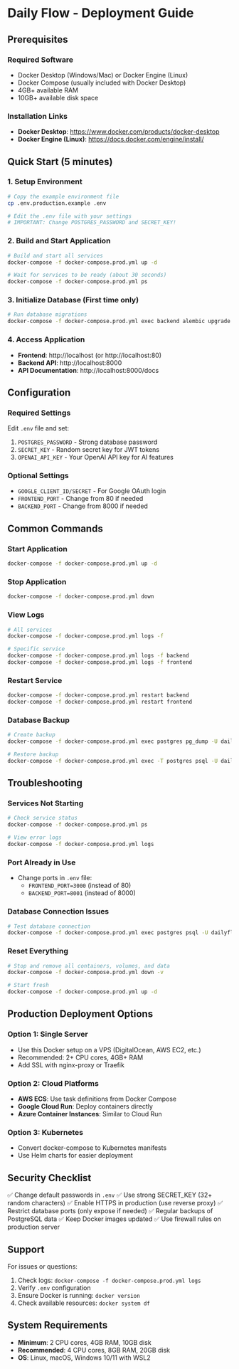 # Daily Flow - Deployment Guide

## Prerequisites

### Required Software
- Docker Desktop (Windows/Mac) or Docker Engine (Linux)
- Docker Compose (usually included with Docker Desktop)
- 4GB+ available RAM
- 10GB+ available disk space

### Installation Links
- **Docker Desktop**: https://www.docker.com/products/docker-desktop
- **Docker Engine (Linux)**: https://docs.docker.com/engine/install/

## Quick Start (5 minutes)

### 1. Setup Environment
```bash
# Copy the example environment file
cp .env.production.example .env

# Edit the .env file with your settings
# IMPORTANT: Change POSTGRES_PASSWORD and SECRET_KEY!
```

### 2. Build and Start Application
```bash
# Build and start all services
docker-compose -f docker-compose.prod.yml up -d

# Wait for services to be ready (about 30 seconds)
docker-compose -f docker-compose.prod.yml ps
```

### 3. Initialize Database (First time only)
```bash
# Run database migrations
docker-compose -f docker-compose.prod.yml exec backend alembic upgrade head
```

### 4. Access Application
- **Frontend**: http://localhost (or http://localhost:80)
- **Backend API**: http://localhost:8000
- **API Documentation**: http://localhost:8000/docs

## Configuration

### Required Settings
Edit `.env` file and set:
1. `POSTGRES_PASSWORD` - Strong database password
2. `SECRET_KEY` - Random secret key for JWT tokens
3. `OPENAI_API_KEY` - Your OpenAI API key for AI features

### Optional Settings
- `GOOGLE_CLIENT_ID/SECRET` - For Google OAuth login
- `FRONTEND_PORT` - Change from 80 if needed
- `BACKEND_PORT` - Change from 8000 if needed

## Common Commands

### Start Application
```bash
docker-compose -f docker-compose.prod.yml up -d
```

### Stop Application
```bash
docker-compose -f docker-compose.prod.yml down
```

### View Logs
```bash
# All services
docker-compose -f docker-compose.prod.yml logs -f

# Specific service
docker-compose -f docker-compose.prod.yml logs -f backend
docker-compose -f docker-compose.prod.yml logs -f frontend
```

### Restart Service
```bash
docker-compose -f docker-compose.prod.yml restart backend
docker-compose -f docker-compose.prod.yml restart frontend
```

### Database Backup
```bash
# Create backup
docker-compose -f docker-compose.prod.yml exec postgres pg_dump -U dailyflow_user dailyflow > backup.sql

# Restore backup
docker-compose -f docker-compose.prod.yml exec -T postgres psql -U dailyflow_user dailyflow < backup.sql
```

## Troubleshooting

### Services Not Starting
```bash
# Check service status
docker-compose -f docker-compose.prod.yml ps

# View error logs
docker-compose -f docker-compose.prod.yml logs
```

### Port Already in Use
- Change ports in `.env` file:
  - `FRONTEND_PORT=3000` (instead of 80)
  - `BACKEND_PORT=8001` (instead of 8000)

### Database Connection Issues
```bash
# Test database connection
docker-compose -f docker-compose.prod.yml exec postgres psql -U dailyflow_user -d dailyflow -c "SELECT 1"
```

### Reset Everything
```bash
# Stop and remove all containers, volumes, and data
docker-compose -f docker-compose.prod.yml down -v

# Start fresh
docker-compose -f docker-compose.prod.yml up -d
```

## Production Deployment Options

### Option 1: Single Server
- Use this Docker setup on a VPS (DigitalOcean, AWS EC2, etc.)
- Recommended: 2+ CPU cores, 4GB+ RAM
- Add SSL with nginx-proxy or Traefik

### Option 2: Cloud Platforms
- **AWS ECS**: Use task definitions from Docker Compose
- **Google Cloud Run**: Deploy containers directly
- **Azure Container Instances**: Similar to Cloud Run

### Option 3: Kubernetes
- Convert docker-compose to Kubernetes manifests
- Use Helm charts for easier deployment

## Security Checklist

✅ Change default passwords in `.env`
✅ Use strong SECRET_KEY (32+ random characters)
✅ Enable HTTPS in production (use reverse proxy)
✅ Restrict database ports (only expose if needed)
✅ Regular backups of PostgreSQL data
✅ Keep Docker images updated
✅ Use firewall rules on production server

## Support

For issues or questions:
1. Check logs: `docker-compose -f docker-compose.prod.yml logs`
2. Verify `.env` configuration
3. Ensure Docker is running: `docker version`
4. Check available resources: `docker system df`

## System Requirements

- **Minimum**: 2 CPU cores, 4GB RAM, 10GB disk
- **Recommended**: 4 CPU cores, 8GB RAM, 20GB disk
- **OS**: Linux, macOS, Windows 10/11 with WSL2
